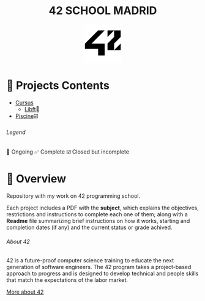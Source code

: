 # <h1 align="center">42 SCHOOL MADRID</h1>
<p align="center">
<a href="https://www.42madrid.com/"><img src="Resources/42_Logo.png" alt="42 Logo" width="100"  class="centerImage"/></a>
</p>



# :dart: Projects Contents
* [Cursus](Cursus/)
  * [Libft](Cursus/Libft):hammer:
* [Piscine](Piscine/):ballot_box_with_check:
###### Legend
:hammer: Ongoing
:white_check_mark: Complete
:ballot_box_with_check: Closed but incomplete

# 📌 Overview
Repository with my work on 42 programming school. 

Each project includes a PDF with the **subject**, which explains the objectives, restrictions and instructions to complete each one of them; along with a **Readme** file summarizing brief instructions on how it works, starting and completion dates (if any) and the current status or grade achived.
###### About 42
42 is a future-proof computer science training to educate the next generation of software engineers. The 42 program takes a project-based approach to progress and is designed to develop technical and people skills that match the expectations of the labor market.

<a href="https://42.fr/en/homepage/">More about 42</a>
